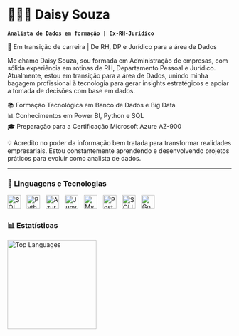 # 👩🏻‍💻 Daisy Souza

**`Analista de Dados em formação | Ex-RH-Jurídico`**

🎯 Em transição de carreira | De RH, DP e Jurídico para a área de Dados

Me chamo Daisy Souza, sou formada em Administração de empresas, com sólida experiência em rotinas de RH, Departamento Pessoal e Jurídico. Atualmente, estou em transição para a área de Dados, unindo minha bagagem profissional à tecnologia para gerar insights estratégicos e apoiar a tomada de decisões com base em dados.

📚 Formação Tecnológica em Banco de Dados e Big Data  
📊 Conhecimentos em Power BI, Python e SQL  
🎓 Preparação para a Certificação Microsoft Azure AZ-900

💡 Acredito no poder da informação bem tratada para transformar realidades empresariais. Estou constantemente aprendendo e desenvolvendo projetos práticos para evoluir como analista de dados.

---

### 🤖 Linguagens e Tecnologias

<img 
    align="left" 
    alt="SQL"
    title="SQL" 
    width="30px" 
    style="padding-right: 10px;" 
    src="https://cdn.jsdelivr.net/gh/devicons/devicon@latest/icons/azuresqldatabase/azuresqldatabase-original.svg" 
/>
<img 
    align="left" 
    alt="Python" 
    title="Python"
    width="30px" 
    style="padding-right: 10px;" 
    src="https://cdn.jsdelivr.net/gh/devicons/devicon@latest/icons/python/python-original.svg" 
/>
<img 
    align="left" 
    alt="Azure" 
    title="Azure"
    width="30px" 
    style="padding-right: 10px;" 
    src="https://cdn.jsdelivr.net/gh/devicons/devicon@latest/icons/azure/azure-original.svg" 
/>
<img 
    align="left" 
    alt="Jupyter"
    title="Jupyter" 
    width="30px" 
    style="padding-right: 10px;" 
    src="https://cdn.jsdelivr.net/gh/devicons/devicon@latest/icons/jupyter/jupyter-plain-wordmark.svg" 
/>
<img 
    align="left" 
    alt="MySQL"
    title="MySQL" 
    width="30px" 
    style="padding-right: 10px;" 
    src="https://cdn.jsdelivr.net/gh/devicons/devicon@latest/icons/mysql/mysql-original.svg" 
/>
<img 
    align="left" 
    alt="Postgresql" 
    title="Postgresql"
    width="30px" 
    style="padding-right: 10px;" 
    src="https://cdn.jsdelivr.net/gh/devicons/devicon@latest/icons/postgresql/postgresql-original.svg" 
/>
<img 
    align="left" 
    alt="SQLITE"
    title="SQLITE" 
    width="30px" 
    style="padding-right: 10px;" 
    src="https://cdn.jsdelivr.net/gh/devicons/devicon@latest/icons/sqlite/sqlite-original.svg" 
/>
<img 
    align="left" 
    alt="GoogleCloud" 
    title="GoogleCloud"
    width="30px" 
    style="padding-right: 10px;" 
    src="https://cdn.jsdelivr.net/gh/devicons/devicon@latest/icons/googlecloud/googlecloud-original.svg" 
/>
<br/>
<br/>

### 📊 Estatísticas


<img 
  align="left" 
  alt="Top Languages" 
  height="200" 
  src="https://github-readme-stats.vercel.app/api/top-langs/?username=DaisySouza24&theme=tokyonight&layout=compact&title=Tecnologias&langs_count=8" 
/>


</p>
